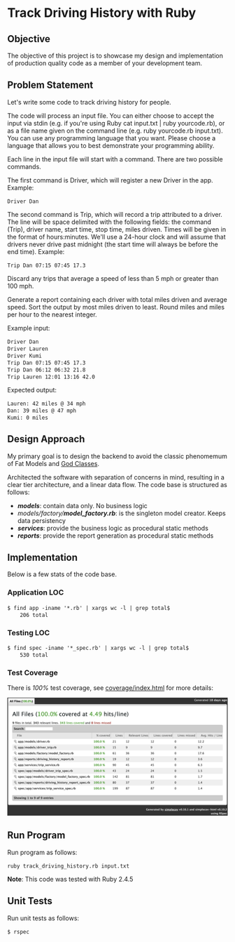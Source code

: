 # Track Driving History with Ruby

## Objective
The objective of this project is to showcase my design and implementation of production quality code as a member of your development team.

## Problem Statement
Let's write some code to track driving history for people.

The code will process an input file. You can either choose to accept the input via stdin (e.g. if you're using Ruby cat input.txt | ruby yourcode.rb), or as a file name given on the command line (e.g. ruby yourcode.rb input.txt). You can use any programming language that you want. Please choose a language that allows you to best demonstrate your programming ability.

Each line in the input file will start with a command. There are two possible commands.

The first command is Driver, which will register a new Driver in the app. Example:
```
Driver Dan
```
The second command is Trip, which will record a trip attributed to a driver. The line will be space delimited with the following fields: the command (Trip), driver name, start time, stop time, miles driven. Times will be given in the format of hours:minutes. We'll use a 24-hour clock and will assume that drivers never drive past midnight (the start time will always be before the end time). Example:
```
Trip Dan 07:15 07:45 17.3
```
Discard any trips that average a speed of less than 5 mph or greater than 100 mph.

Generate a report containing each driver with total miles driven and average speed. Sort the output by most miles driven to least. Round miles and miles per hour to the nearest integer.

Example input:
```
Driver Dan
Driver Lauren
Driver Kumi
Trip Dan 07:15 07:45 17.3
Trip Dan 06:12 06:32 21.8
Trip Lauren 12:01 13:16 42.0
```
Expected output:
```
Lauren: 42 miles @ 34 mph
Dan: 39 miles @ 47 mph
Kumi: 0 miles
```

## Design Approach
My primary goal is to design the backend to avoid the classic phenomemum of Fat Models and [God Classes](http://wiki.c2.com/?GodClass). 

Architected the software with separation of concerns in mind, resulting in a clear tier architecture, and a linear data flow. The code base is structured as follows:

* _**models**_: contain data only. No business logic
* _models/factory/**model_factory.rb**_: is the singleton model creator. Keeps data persistency
* _**services**_: provide the business logic as procedural static methods
* _**reports**_: provide the report generation as procedural static methods

## Implementation
Below is a few stats of the code base.

### Application LOC
```
$ find app -iname '*.rb' | xargs wc -l | grep total$
    206 total
```
### Testing LOC
```
$ find spec -iname '*_spec.rb' | xargs wc -l | grep total$
    530 total
```
### Test Coverage
There is _100%_ test coverage, see [coverage/index.html](https://github.com/developertogo/driving-history/blob/master/coverage/index.html~) for more details:

![Test Coverage](https://github.com/developertogo/driving-history/blob/master/docs/test-coverage.png)

## Run Program
Run program as follows:
```
ruby track_driving_history.rb input.txt
```
**Note**: This code was tested with Ruby 2.4.5

## Unit Tests
Run unit tests as follows:
```
$ rspec
```
